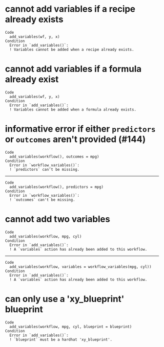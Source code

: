 # cannot add variables if a recipe already exists

    Code
      add_variables(wf, y, x)
    Condition
      Error in `add_variables()`:
      ! Variables cannot be added when a recipe already exists.

# cannot add variables if a formula already exist

    Code
      add_variables(wf, y, x)
    Condition
      Error in `add_variables()`:
      ! Variables cannot be added when a formula already exists.

# informative error if either `predictors` or `outcomes` aren't provided (#144)

    Code
      add_variables(workflow(), outcomes = mpg)
    Condition
      Error in `workflow_variables()`:
      ! `predictors` can't be missing.

---

    Code
      add_variables(workflow(), predictors = mpg)
    Condition
      Error in `workflow_variables()`:
      ! `outcomes` can't be missing.

# cannot add two variables

    Code
      add_variables(workflow, mpg, cyl)
    Condition
      Error in `add_variables()`:
      ! A `variables` action has already been added to this workflow.

---

    Code
      add_variables(workflow, variables = workflow_variables(mpg, cyl))
    Condition
      Error in `add_variables()`:
      ! A `variables` action has already been added to this workflow.

# can only use a 'xy_blueprint' blueprint

    Code
      add_variables(workflow, mpg, cyl, blueprint = blueprint)
    Condition
      Error in `add_variables()`:
      ! `blueprint` must be a hardhat 'xy_blueprint'.

